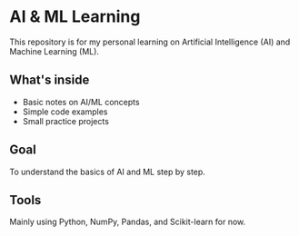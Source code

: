 # AI & ML Learning

This repository is for my personal learning on Artificial Intelligence (AI) and Machine Learning (ML).

## What's inside

- Basic notes on AI/ML concepts  
- Simple code examples  
- Small practice projects

## Goal

To understand the basics of AI and ML step by step.

## Tools

Mainly using Python, NumPy, Pandas, and Scikit-learn for now.

